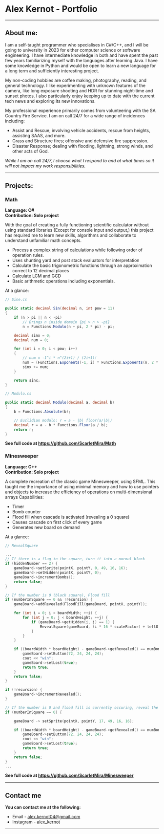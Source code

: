 # <strong>Alex Kernot - Portfolio </strong>
---
## **About me:**
I am a self-taught programmer who specialises in C#/C++, and I will be going to university in 2023 for either computer science or software engineering. I have intermediate knowledge in both and have spent the past few years familiarizing myself with the languages after learning Java. I have some knowledge in Python and would be open to learn a new language for a long term and sufficiently interesting project.

My non-coding hobbies are coffee making, photography, reading, and general technology. I like experimenting with unknown features of the camera, like long exposure shooting and HDR for stunning night-time and sunset photos. I also particularly enjoy keeping up to date with the current tech news and exploring its new innovations.

My professional experience primarily comes from volunteering with the SA Country Fire Service. I am on call 24/7 for a wide range of incidences including:
*	Assist and Rescue, involving vehicle accidents, rescue from heights, assisting SAAS, and more.
*	Grass and Structure fires; offensive and defensive fire suppression.
*	Disaster Response; dealing with flooding, lightning, strong winds, and other acts of God. </br>

*While I am on call 24/7, I choose what I respond to and at what times so it will not impact my work responsibilities.*

___
## **Projects:**

### Math
**Language: C# </br>**
**Contribution: Solo project </br>**

With the goal of creating a fully functioning scientific calculator without using standard libraries (Except for console input and output,) this project has required me to learn new skills, algorithms and collaborate to understand unfamiliar math concepts. </br>
-	Process a complex string of calculations while following order of operation rules.</br>
  -	Uses shunting yard and post stack evaluators for interpretation
-	Calculate the basic trigonometric functions through an approximation correct to 12 decimal places
-	Calculate LCM and GCD
-	Basic arithmetic operations including exponentials.

At a glance:
```csharp
// Sine.cs

public static decimal Sin(decimal n, int pow = 11)
{
    if (n > pi || n < -pi)
        // Brings n inside domain {pi > n > -pi}
        n = Functions.Modulo(n + pi, 2 * pi) - pi;

    decimal sinx = 0;
    decimal num = 0;

    for (int i = 0; i < pow; i++)
    {
        // num = -1^i * n^(2i+1) / (2i+1)!
        num = (Functions.Exponents(-1, i) * Functions.Exponents(n, 2 * i + 1)) / (Functions.Factorial(2 * i + 1));
        sinx += num;
    }

    return sinx;
}

// Modulo.cs

public static decimal Modulo(decimal a, decimal b)
{
    b = Functions.Absolute(b);

    // Euclidian modulo: r = a - |b| floor(a/|b|)
    decimal r = a - b * Functions.Floor(a / b);
    return r;
}
```

**See full code at https://github.com/ScarletMira/Math**

### Minesweeper
**Language: C++ </br>**
**Contribution: Solo project </br>**

A complete recreation of the classic game Minesweeper, using SFML. This taught me the importance of using minimal memory and how to use pointers and objects to increase the efficiency of operations on multi-dimensional arrays
Capabilities:
-	Timer
-	Bomb counter
-	Flood fill when cascade is activated (revealing a 0 square)
-	Causes cascade on first click of every game
-	Generates new board on demand

At a glance:
```cpp
// RevealSquare

...
// If there is a flag in the square, turn it into a normal block
if (hiddenNumber == 2) {
    gameBoard->setSprite(pointX, pointY, 0, 49, 16, 16);
    gameBoard->setHidden(pointX, pointY, 0);
    gameBoard->incrementBombs();
    return false;
}

// If the number is 0 (black square), Flood fill
if (numberInSquare == 0 && !recursion) {
    gameBoard->addRevealed(FloodFill(gameBoard, pointX, pointY));

    for (int i = 0; i < boardWidth; ++i) {
        for (int j = 0; j < boardHeight; ++j) {
            if (gameBoard->getHidden(i, j) == 1) {
                RevealSquare(gameBoard, (i * 16 * scaleFactor) + leftOffset, (j * 16 * scaleFactor) + topOffset, true);
            }
        }
    }

    if ((boardWidth * boardHeight) - gameBoard->getRevealed() == numBombs) {
        gameBoard->setButton(72, 24, 24, 24);
        cout << "win";
        gameBoard->setLost(true);
        return true;
    }
    return false;
}

if (!recursion) {
    gameBoard->incrementRevealed();
}

// If the number is 0 and flood fill is currently occuring, reveal the square
if (numberInSquare == 0) {

    gameBoard -> setSprite(pointX, pointY, 17, 49, 16, 16);

    if ((boardWidth * boardHeight) - gameBoard->getRevealed() == numBombs) {
        gameBoard->setButton(72, 24, 24, 24);
        cout << "win";
        gameBoard->setLost(true);
        return true;
    }
    return false;
}
...
```

**See full code at https://github.com/ScarletMira/Minesweeper**
___
## **Contact me**

**You can contact me at the following:**
- Email - alex.kernot04@gmail.com</br>
- Instagram - [alex_kernot](https://www.instagram.com/alex_kernot/)

___
